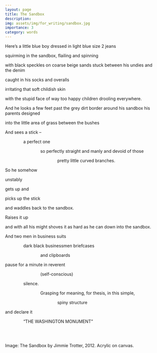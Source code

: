 ```yaml
---
layout: page
title: The Sandbox
description: 
img: assets/img/for_writing/sandbox.jpg
importance: 3
category: words
---
```


Here’s a little blue boy dressed in light blue size 2 jeans

squirming in the sandbox, flailing and spinning

with black speckles on coarse beige sands stuck between his undies and the denim

caught in his socks and overalls

irritating that soft childish skin

with the stupid face of way too happy children drooling everywhere.

And he looks a few feet past the grey dirt border around his sandbox his parents designed

into the little area of grass between the bushes

And sees a stick – 

&emsp;&emsp;&emsp;&emsp; a perfect one

&emsp;&emsp;&emsp;&emsp;&emsp;&emsp;&emsp;&emsp; so perfectly straight and manly and devoid of those

&emsp;&emsp;&emsp;&emsp;&emsp;&emsp;&emsp;&emsp;&emsp;&emsp;&emsp;&emsp; pretty little curved branches.

So he somehow

unstably

gets up and

picks up the stick

and waddles back to the sandbox.

Raises it up

and with all his might shoves it as hard as he can down into the sandbox.


And two men in business suits

&emsp;&emsp;&emsp;&emsp; dark black businessmen briefcases

&emsp;&emsp;&emsp;&emsp;&emsp;&emsp;&emsp;&emsp; and clipboards

pause for a minute in reverent

&emsp;&emsp;&emsp;&emsp;&emsp;&emsp;&emsp;&emsp; (self-conscious)

&emsp;&emsp;&emsp;&emsp; silence.

&emsp;&emsp;&emsp;&emsp;&emsp;&emsp;&emsp;&emsp; Grasping for meaning, for thesis, in this simple,

&emsp;&emsp;&emsp;&emsp;&emsp;&emsp;&emsp;&emsp;&emsp;&emsp;&emsp;&emsp; spiny structure

and declare it

&emsp;&emsp;&emsp;&emsp; “THE WASHINGTON MONUMENT”

<br/><br/>

Image: The Sandbox by Jimmie Trotter, 2012. Acrylic on canvas.